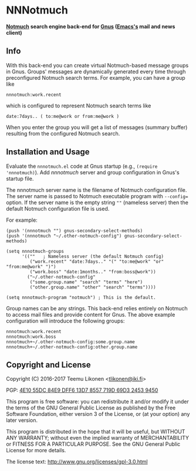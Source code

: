 NNNotmuch
=========

**[Notmuch][] search engine back-end for [Gnus][] ([Emacs's][Emacs] mail
and news client)**


Info
----

With this back-end you can create virtual Notmuch-based message groups
in Gnus. Groups' messages are dynamically generated every time through
preconfigured Notmuch search terms. For example, you can have a group
like

    nnnotmuch:work.recent

which is configured to represent Notmuch search terms like

    date:7days.. ( to:me@work or from:me@work )

When you enter the group you will get a list of messages (summary
buffer) resulting from the configured Notmuch search.

[Notmuch]: https://notmuchmail.org/
[Gnus]: http://www.gnus.org/
[Emacs]: https://www.gnu.org/software/emacs/


Installation and Usage
----------------------

Evaluate the `nnnotmuch.el` code at Gnus startup (e.g., `(require
'nnnotmuch)`). Add *nnnotmuch* server and group configuration in Gnus's
startup file.

The nnnotmuch server name is the filename of Notmuch configuration file.
The server name is passed to Notmuch executable program with `--config=`
option. If the server name is the empty string `""` (nameless server)
then the default Notmuch configuration file is used.

For example:

    (push '(nnnotmuch "") gnus-secondary-select-methods)
    (push '(nnnotmuch "~/.other-notmuch-config") gnus-secondary-select-methods)

    (setq nnnotmuch-groups
          '((""   ; Nameless server (the default Notmuch config)
             ("work.recent" "date:7days.." "(" "to:me@work" "or" "from:me@work" ")")
             ("work.boss" "date:1months.." "from:boss@work"))
            ("~/.other-notmuch-config"
             ("some.group.name" "search" "terms" "here")
             ("other.group.name" "other" "search" "terms"))))

    (setq nnnotmuch-program "notmuch") ; This is the default.

Group names can be any strings. This back-end relies entirely on Notmuch
to access mail files and provide content for Gnus. The above example
configuration will introduce the following groups:

    nnnotmuch:work.recent
    nnnotmuch:work.boss
    nnnotmuch+~/.other-notmuch-config:some.group.name
    nnnotmuch+~/.other-notmuch-config:other.group.name


Copyright and License
---------------------

Copyright (C) 2016-2017 Teemu Likonen <<tlikonen@iki.fi>>

PGP: [4E10 55DC 84E9 DFF6 13D7 8557 719D 69D3 2453 9450][PGP]

This program is free software: you can redistribute it and/or modify it
under the terms of the GNU General Public License as published by the
Free Software Foundation, either version 3 of the License, or (at your
option) any later version.

This program is distributed in the hope that it will be useful, but
WITHOUT ANY WARRANTY; without even the implied warranty of
MERCHANTABILITY or FITNESS FOR A PARTICULAR PURPOSE. See the GNU General
Public License for more details.

The license text: <http://www.gnu.org/licenses/gpl-3.0.html>

[PGP]: http://www.iki.fi/tlikonen/pgp-key.asc
